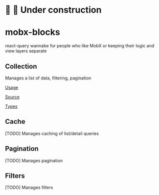 # 🚧 🚨 Under construction

# mobx-blocks

react-query wannabe for people who like MobX or keeping their logic and view layers separate

## Collection

Manages a list of data, filtering, pagination

[Usage](https://github.com/Peterabsolon/mobx-blocks/blob/main/src/demo/src/Products/Products.store.tsx#L9)

[Source](https://github.com/Peterabsolon/mobx-blocks/blob/main/src/lib/Collection.ts#L7)

[Types](https://github.com/Peterabsolon/mobx-blocks/blob/main/src/lib/Collection.types.ts)

## Cache

[TODO] Manages caching of list/detail queries

## Pagination

[TODO] Manages pagination

## Filters

[TODO] Manages filters
